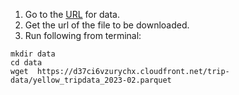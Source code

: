 1. Go to the [URL](https://www.nyc.gov/site/tlc/about/tlc-trip-record-data.page) for data.
2. Get the url of the file to be downloaded.
3. Run following from terminal:
```
mkdir data
cd data
wget  https://d37ci6vzurychx.cloudfront.net/trip-data/yellow_tripdata_2023-02.parquet
```
